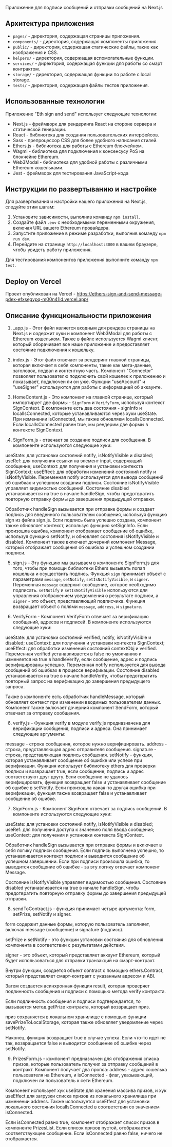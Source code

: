 Приложение для подписи сообщений и отправки сообщений на Next.js

## Архитектура приложения

- `pages/` - директория, содержащая страницы приложения.
- `components/` - директория, содержащая компоненты приложения.
- `public/` - директория, содержащая статические файлы, такие как изображения и CSS.
- `helpers/` - директория, содержащая вспомогательные функции.
- `services/` - директория, содержащая функции для работы со смарт контрактом.
- `storage/` - директория, содержащая функции по работе с local storage.
- `tests/` - директория, содержащая файлы тестов приложения.

## Использованные технологии

Приложение "Eth sign and send" использует следующие технологии:
- Next.js - фреймворк для рендеринга React на стороне сервера и статической генерации.
- React - библиотека для создания пользовательских интерфейсов.
- Sass - препроцессор CSS для более удобного написания стилей.
- Ethers.js - библиотека для работы с Ethereum блокчейном.
- Wagmi - библиотека для подключения к консенсусу PoS на блокчейне Ethereum.
- Web3Modal - библиотека для удобной работы с различными Ethereum кошельками.
- Jest - фреймворк для тестирования JavaScript-кода

## Инструкции по развертыванию и настройке

Для развертывания и настройки нашего приложения на Next.js, следуйте этим шагам:

1. Установите зависимости, выполнив команду `npm install`.
2. Создайте файл `.env` с необходимыми переменными окружения, включая URL вашего Ethereum провайдера.
3. Запустите приложение в режиме разработки, выполнив команду `npm run dev`.
4. Перейдите на страницу `http://localhost:3000` в вашем браузере, чтобы увидеть работу приложения.

Для тестирования компонентов приложения выполните команду `npm test`.

## Deploy on Vercel

Проект опубликован на Vercel - https://ethers-sign-and-send-message-pdex-efxsegvpq-m00n41ld.vercel.app/

## Описание функциональности приложения

1. _app.js - Этот файл является входным для рендера страницы на Next.js и содержит хуки и компонент Web3Modal для работы с Ethereum кошельком. Также в файле используется Wagmi клиент, который оборачивает все наше приложение и предоставляет состояние подключения к кошельку.

2. index.js - Этот файл отвечает за рендеринг главной страницы, которая включает в себя компоненты, такие как мета-данные, заголовок, подвал и контентную часть. Компонент "Connector" позволяет пользователю подключить свой кошелек к приложению и показывает, подключен ли он уже. Функции "useAccount" и "useSigner" используются для работы с информацией об аккаунте.

3. HomeContent.js - Это компонент на главной странице, который импортирует две формы - `SignForm` и `VerifyForm`, используя контекст SignContext. В компоненте есть два состояния - signInfo и localIsConnected, которые устанавливаются через хуки useState. При изменении isConnected, мы также обновляем localIsConnected. Если localIsConnected равен true, мы рендерим две формы в контексте SignContext.

4. SignForm.js - отвечает за создание подписи для сообщения. В компоненте используются следующие хуки:

useState: для установки состояний notify, isNotifyVisible и disabled;
useRef: для получения ссылки на элемент input, содержащий сообщение;
useContext: для получения и установки контекста SignContext;
useEffect: для обработки изменений состояний notify и isNotifyVisible.
Переменная notify используется для вывода сообщений об ошибках и успешном создании подписи. Состояние isNotifyVisible управляет видимостью сообщений. Состояние disabled устанавливается на true в начале handleSign, чтобы предотвратить повторную отправку формы до завершения предыдущей отправки.

Обработчик handleSign вызывается при отправке формы и создает подпись для введенного пользователем сообщения, используя функцию sign из файла sign.js. Если подпись была успешно создана, компонент также обновляет контекст, используя функцию setSignInfo. Если произошла ошибка, компонент отображает сообщение об ошибке, используя функцию setNotify, и обновляет состояния isNotifyVisible и disabled. Компонент также включает дочерний компонент Message, который отображает сообщения об ошибках и успешном создании подписи.

5. sign.js - Эту функцию мы вызываем в компоненте SignForm.js для того, чтобы при помощи библиотеки Ethers вызывать попап кошелька и осуществить подпись. Функция `sign` принимает объект с параметрами `message`, `setNotify`, `setIsNotifyVisible`, и `signer`. Переменная `message` содержит сообщение, которое необходимо подписать. `setNotify` и `setIsNotifyVisible` используются для управления отображением уведомления о результате подписи, а `signer` - это объект, представляющий подписчика. Функция возвращает объект с полями `message`, `address`, и `signature`.

5. VerifyForm - Компонент VerifyForm отвечает за верификацию сообщений, адресов и подписей. В компоненте используются следующие хуки:

useState: для установки состояний verified, notify, isNotifyVisible и disabled;
useContext: для получения и установки контекста SignContext;
useEffect: для обработки изменений состояний contextObj и verified.
Переменная verified устанавливается в false по умолчанию и изменяется на true в handleVerify, если сообщение, адрес и подпись верифицированы успешно. Переменная notify используется для вывода сообщений об ошибках в процессе верификации. Состояние disabled устанавливается на true в начале handleVerify, чтобы предотвратить повторный запрос на верификацию до завершения предыдущего запроса.

Также в компоненте есть обработчик handleMessage, который обновляет контекст при изменении вводимых пользователем данных. Компонент также включает дочерний компонент SendForm, который отвечает за отправку сообщения.

6. verify.js - Функция verify в модуле verify.js предназначена для верификации сообщения, подписи и адреса. Она принимает следующие аргументы:

message - строка сообщения, которое нужно верифицировать.
address - строка, представляющая адрес отправителя сообщения.
signature - строка, представляющая подпись сообщения.
setNotify - функция, которая устанавливает сообщение об ошибке или успехе при верификации.
Функция использует библиотеку ethers для проверки подписи и возвращает true, если сообщение, подпись и адрес соответствуют друг другу. Если сообщение не удалось верифицировать, функция возвращает false и устанавливает сообщение об ошибке в setNotify. Если произошла какая-то другая ошибка при верификации, функция также возвращает false и устанавливает сообщение об ошибке.

7. SignForm.js - Компонент SignForm отвечает за подпись сообщений. В компоненте используются следующие хуки:

useState: для установки состояний notify, isNotifyVisible и disabled;
useRef: для получения доступа к значению поля ввода сообщения;
useContext: для получения и установки контекста SignContext.

Обработчик handleSign вызывается при отправке формы и включает в себя логику подписи сообщения. Если подпись выполнена успешно, то устанавливается контекст подписи и выводится сообщение об успешном завершении. Если при подписи произошла ошибка, то выводится сообщение об ошибке - за эту логику отвечает компонент Message.

Состояние isNotifyVisible управляет видимостью сообщения. Состояние disabled устанавливается на true в начале handleSign, чтобы предотвратить повторную отправку формы до завершения предыдущей отправки.

8. sendToContract.js - функция принимает четыре аргумента: form, setPrize, setNotify и signer.

form содержит данные формы, которую пользователь заполняет, включая message (сообщение) и signature (подпись).

setPrize и setNotify - это функции установки состояния для обновления компонента в соответствии с результатами действия.

signer - это объект, который представляет аккаунт Ethereum, который будет использоваться для отправки транзакций на смарт-контракт.

Внутри функции, создается объект contract с помощью ethers.Contract, который представляет смарт-контракт с указанным адресом и ABI.

Затем создается асинхронная функция result, которая проверяет подлинность сообщения и подписи с помощью метода verify контракта.

Если подлинность сообщения и подписи подтверждается, то вызывается метод getPrize контракта, который возвращает приз.

приз сохраняется в локальном хранилище с помощью функции savePrizeToLocalStorage, которая также обновляет уведомление через setNotify.

Наконец, функция возвращает true в случае успеха. Если что-то идет не так, возвращается false и выводится сообщение об ошибке через setNotify.

9. PrizesForm.js - компонент предназначен для отображения списка призов, которые пользователь получил за отправку сообщений в контракт. Компонент получает два пропса: address - адрес кошелька пользователя на Ethereum, и isConnected - флаг, указывающий, подключен ли пользователь к сети Ethereum.

Компонент использует хук useState для хранения массива призов, и хук useEffect для загрузки списка призов из локального хранилища при изменении address. Также используется useEffect для установки локального состояния localIsConnected в соответствии со значением isConnected.

Если isConnected равно true, компонент отображает список призов в компоненте PrizesList. Если список призов пустой, отображается соответствующее сообщение. Если isConnected равно false, ничего не отображается.